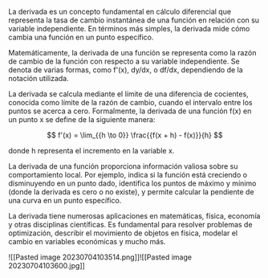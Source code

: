 La derivada es un concepto fundamental en cálculo diferencial que representa la tasa de cambio instantánea de una función en relación con su variable independiente. En términos más simples, la derivada mide cómo cambia una función en un punto específico.

Matemáticamente, la derivada de una función se representa como la razón de cambio de la función con respecto a su variable independiente. Se denota de varias formas, como f'(x), dy/dx, o df/dx, dependiendo de la notación utilizada.

La derivada se calcula mediante el límite de una diferencia de cocientes, conocida como límite de la razón de cambio, cuando el intervalo entre los puntos se acerca a cero. Formalmente, la derivada de una función f(x) en un punto x se define de la siguiente manera:

$$
f'(x) = \lim_{{h \to 0}} \frac{{f(x + h) - f(x)}}{h}
$$

donde h representa el incremento en la variable x.

La derivada de una función proporciona información valiosa sobre su comportamiento local. Por ejemplo, indica si la función está creciendo o disminuyendo en un punto dado, identifica los puntos de máximo y mínimo (donde la derivada es cero o no existe), y permite calcular la pendiente de una curva en un punto específico.

La derivada tiene numerosas aplicaciones en matemáticas, física, economía y otras disciplinas científicas. Es fundamental para resolver problemas de optimización, describir el movimiento de objetos en física, modelar el cambio en variables económicas y mucho más.

![[Pasted image 20230704103514.png]]![[Pasted image 20230704103600.jpg]]